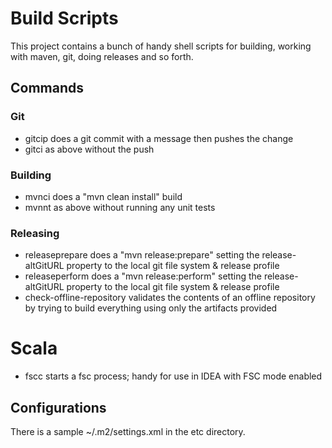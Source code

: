 Build Scripts
=============

This project contains a bunch of handy shell scripts for building, working with maven, git, doing releases and so forth.

Commands
--------

### Git

* gitcip does a git commit with a message then pushes the change
* gitci as above without the push

### Building

* mvnci does a "mvn clean install" build
* mvnnt as above without running any unit tests

### Releasing

* releaseprepare does a "mvn release:prepare" setting the release-altGitURL property to the local git file system & release profile 
* releaseperform does a "mvn release:perform" setting the release-altGitURL property to the local git file system & release profile 
* check-offline-repository validates the contents of an offline repository by trying to build everything using only the artifacts provided

# Scala

* fscc starts a fsc process; handy for use in IDEA with FSC mode enabled



Configurations
--------------

There is a sample ~/.m2/settings.xml in the etc directory.

